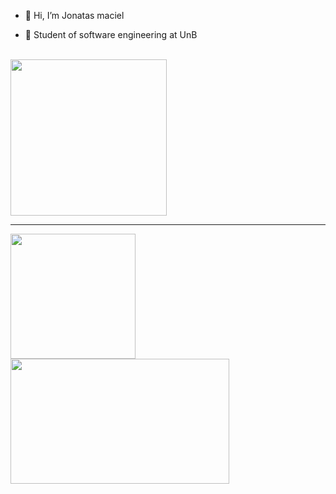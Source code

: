 - 👋 Hi, I’m Jonatas maciel

- 🎒 Student of software engineering at UnB
  
<div class="info">
<br>  <img height="250px" width="250px" src="https://raw.githubusercontent.com/abhisheknaiidu/abhisheknaiidu/master/code.gif">
</div>
<hr>

<div class="card">
<!--   <a href="https://github.com/Jonatasmaciell"> -->
    <img height="200px" src = "https://github-readme-stats.vercel.app/api?username=Jonatasmaciell&rank_icon=github&theme=react&show_icons=true&include_all_commits=true&count_private=true">
    <img height="200px" width="350px"  src ="https://github-readme-stats.vercel.app/api/top-langs/?username=Jonatasmaciell&layout=donut&langs_count=16&theme=react&count_private=true">
</div>
    
  <!-- <p align="center">
  <a href="https://skillicons.dev">
    <img src="https://skillicons.dev/icons?i=c,js,react" />
  </a>
  </p> -->
